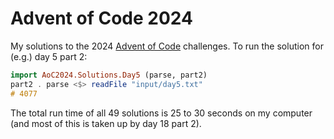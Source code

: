 # Advent of Code 2024

My solutions to the 2024 [Advent of Code](https://adventofcode.com/) challenges. To run the solution for (e.g.) day 5 part 2:

```haskell
import AoC2024.Solutions.Day5 (parse, part2)
part2 . parse <$> readFile "input/day5.txt"
# 4077
```

The total run time of all 49 solutions is 25 to 30 seconds on my computer (and most of this is taken up by day 18 part 2).